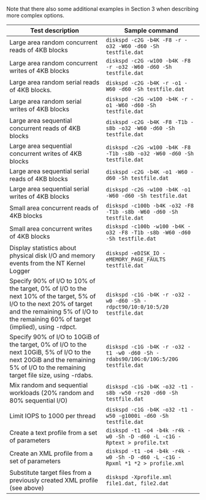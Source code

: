 Note that there also some additional examples in Section 3 when describing more complex options.

| Test description | Sample command |
| --- | ---|
| Large area random concurrent reads of 4KB blocks | `diskspd -c2G -b4K -F8 -r -o32 -W60 -d60 -Sh testfile.dat` |
| Large area random concurrent writes of 4KB blocks | `diskspd -c2G -w100 -b4K -F8 -r -o32 -W60 -d60 -Sh testfile.dat` |
| Large area random serial reads of 4KB blocks. | `diskspd -c2G -b4K -r -o1 -W60 -d60 -Sh testfile.dat` |
| Large area random serial writes of 4KB blocks | `diskspd -c2G -w100 -b4K -r -o1 -W60 -d60 -Sh testfile.dat` |
| Large area sequential concurrent reads of 4KB blocks | `diskspd -c2G -b4K -F8 -T1b -s8b -o32 -W60 -d60 -Sh testfile.dat` |
| Large area sequential concurrent writes of 4KB blocks | `diskspd -c2G -w100 -b4K -F8 -T1b -s8b -o32 -W60 -d60 -Sh testfile.dat` |
| Large area sequential serial reads of 4KB blocks | `diskspd -c2G -b4K -o1 -W60 -d60 -Sh testfile.dat` |
| Large area sequential serial writes of 4KB blocks | `diskspd -c2G -w100 -b4K -o1 -W60 -d60 -Sh testfile.dat` |
| Small area concurrent reads of 4KB blocks | `diskspd -c100b -b4K -o32 -F8 -T1b -s8b -W60 -d60 -Sh testfile.dat` |
| Small area concurrent writes of 4KB blocks | `diskspd -c100b -w100 -b4K -o32 -F8 -T1b -s8b -W60 -d60 -Sh testfile.dat` |
| Display statistics about physical disk I/O and memory events from the NT Kernel Logger | `diskspd -eDISK_IO -eMEMORY_PAGE_FAULTS testfile.dat` |
| Specify 90% of I/O to 10% of the target, 0% of I/O to the next 10% of the target, 5% of I/O to the next 20% of target and the remaining 5% of I/O to the remaining 60% of target (implied), using -rdpct. | `diskspd -c1G -b4K -r -o32 -w0 -d60 -Sh -rdpct90/10:0/10:5/20 testfile.dat` |
| Specify 90% of I/O to 10GiB of the target, 0% of I/O to the next 10GiB, 5% of I/O to the next 20GiB and the remaining 5% of I/O to the remaining target file size, using -rdabs. | `diskspd -c1G -b4K -r -o32 -t1 -w0 -d60 -Sh -rdabs90/10G:0/10G:5/20G testfile.dat` |
| Mix random and sequential workloads (20% random and 80% sequential I/O) | `diskspd -c1G -b4K -o32 -t1 -s8b -w50 -rs20 -d60 -Sh testfile.dat` |
| Limit IOPS to 1000 per thread | `diskspd -c1G -b4K -o32 -t1 -w50 -g1000i -d60 -Sh testfile.dat` |
| Create a text profile from a set of parameters | `diskspd -t1 -o4 -b4k -r4k -w0 -Sh -D -d60 -L -c1G -Rptext > profile.txt` |
| Create an XML profile from a set of parameters | `diskspd -t1 -o4 -b4k -r4k -w0 -Sh -D -d60 -L -c1G -Rpxml *1 *2 > profile.xml` |
| Substitute target files from a previously created XML profile (see above) | `diskspd -Xprofile.xml file1.dat, file2.dat` |
